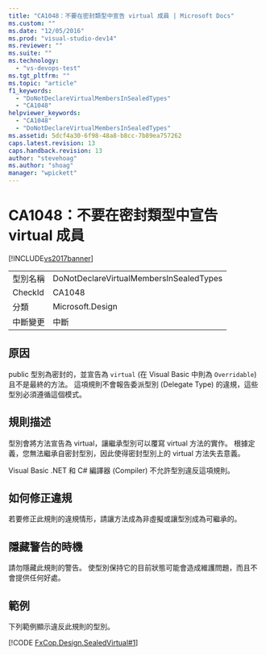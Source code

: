 ```yaml
---
title: "CA1048：不要在密封類型中宣告 virtual 成員 | Microsoft Docs"
ms.custom: ""
ms.date: "12/05/2016"
ms.prod: "visual-studio-dev14"
ms.reviewer: ""
ms.suite: ""
ms.technology: 
  - "vs-devops-test"
ms.tgt_pltfrm: ""
ms.topic: "article"
f1_keywords: 
  - "DoNotDeclareVirtualMembersInSealedTypes"
  - "CA1048"
helpviewer_keywords: 
  - "CA1048"
  - "DoNotDeclareVirtualMembersInSealedTypes"
ms.assetid: 5dcf4a30-6f98-48a8-b8cc-7b89ea757262
caps.latest.revision: 13
caps.handback.revision: 13
author: "stevehoag"
ms.author: "shoag"
manager: "wpickett"
---
```

# CA1048：不要在密封類型中宣告 virtual 成員
[!INCLUDE[vs2017banner](../code-quality/includes/vs2017banner.md)]

|||  
|-|-|  
|型別名稱|DoNotDeclareVirtualMembersInSealedTypes|  
|CheckId|CA1048|  
|分類|Microsoft.Design|  
|中斷變更|中斷|  
  
## 原因  
 public 型別為密封的，並宣告為 `virtual` \(在 Visual Basic 中則為 `Overridable`\) 且不是最終的方法。  這項規則不會報告委派型別 \(Delegate Type\) 的違規，這些型別必須遵循這個模式。  
  
## 規則描述  
 型別會將方法宣告為 virtual，讓繼承型別可以覆寫 virtual 方法的實作。  根據定義，您無法繼承自密封型別，因此使得密封型別上的 virtual 方法失去意義。  
  
 Visual Basic .NET 和 C\# 編譯器 \(Compiler\) 不允許型別違反這項規則。  
  
## 如何修正違規  
 若要修正此規則的違規情形，請讓方法成為非虛擬或讓型別成為可繼承的。  
  
## 隱藏警告的時機  
 請勿隱藏此規則的警告。  使型別保持它的目前狀態可能會造成維護問題，而且不會提供任何好處。  
  
## 範例  
 下列範例顯示違反此規則的型別。  
  
 [!CODE [FxCop.Design.SealedVirtual#1](../CodeSnippet/VS_Snippets_CodeAnalysis/FxCop.Design.SealedVirtual#1)]
